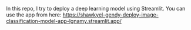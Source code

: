 In this repo, I try to deploy a deep learning model using Streamlit.
You can use the app from here: https://shawkyel-gendy-deploy-image-classification-model-app-lgnamy.streamlit.app/
